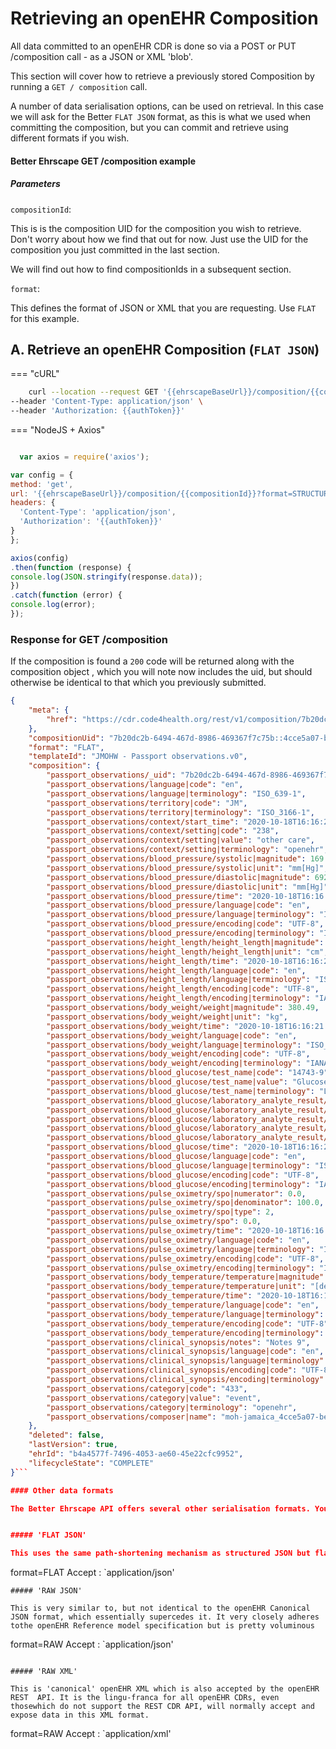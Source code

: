 # Retrieving an openEHR Composition

All data committed to an openEHR CDR is done so via a POST or PUT /composition call - as a JSON or XML 'blob'. 

This section will cover how to retrieve a previously stored Composition by running a `GET / composition` call.

A number of data serialisation options, can be used on retrieval. In this case we will ask for the Better `FLAT JSON` format, as this is what we used when committing the composition, but you can commit and retrieve using different formats if you wish.

#### Better Ehrscape GET /composition example

##### Parameters

`compositionId`: 

This is is the composition UID for the composition you wish to retrieve. Don't worry about how we find that out for now. Just use the UID for the composition you just committed in the last section. 

We will find out how to find compositionIds in a subsequent section.

`format`:

This defines the format of JSON or XML that you are requesting. Use `FLAT` for this example.


## A. Retrieve an openEHR Composition (`FLAT JSON`)

=== "cURL"
  
  ```bash
      curl --location --request GET '{{ehrscapeBaseUrl}}/composition/{{compositionId}}?format=FLAT' \
--header 'Content-Type: application/json' \
--header 'Authorization: {{authToken}}'
  ```


=== "NodeJS + Axios"
  ```js

    var axios = require('axios');

var config = {
  method: 'get',
  url: '{{ehrscapeBaseUrl}}/composition/{{compositionId}}?format=STRUCTURED',
  headers: { 
    'Content-Type': 'application/json', 
    'Authorization': '{{authToken}}'
  }
};

axios(config)
.then(function (response) {
  console.log(JSON.stringify(response.data));
})
.catch(function (error) {
  console.log(error);
});

```


### Response for GET /composition

If the composition is found a `200` code will be returned along with the composition object , which you will note now includes the uid, but should otherwise be identical to that which you previously submitted.

```json
{
    "meta": {
        "href": "https://cdr.code4health.org/rest/v1/composition/7b20dc2b-6494-467d-8986-469367f7c75b::4cce5a07-be4d-4318-a94f-3b8401853a20::1"
    },
    "compositionUid": "7b20dc2b-6494-467d-8986-469367f7c75b::4cce5a07-be4d-4318-a94f-3b8401853a20::1",
    "format": "FLAT",
    "templateId": "JMOHW - Passport observations.v0",
    "composition": {
        "passport_observations/_uid": "7b20dc2b-6494-467d-8986-469367f7c75b::4cce5a07-be4d-4318-a94f-3b8401853a20::1",
        "passport_observations/language|code": "en",
        "passport_observations/language|terminology": "ISO_639-1",
        "passport_observations/territory|code": "JM",
        "passport_observations/territory|terminology": "ISO_3166-1",
        "passport_observations/context/start_time": "2020-10-18T16:16:21.449Z",
        "passport_observations/context/setting|code": "238",
        "passport_observations/context/setting|value": "other care",
        "passport_observations/context/setting|terminology": "openehr",
        "passport_observations/blood_pressure/systolic|magnitude": 169.0,
        "passport_observations/blood_pressure/systolic|unit": "mm[Hg]",
        "passport_observations/blood_pressure/diastolic|magnitude": 692.0,
        "passport_observations/blood_pressure/diastolic|unit": "mm[Hg]",
        "passport_observations/blood_pressure/time": "2020-10-18T16:16:21.452Z",
        "passport_observations/blood_pressure/language|code": "en",
        "passport_observations/blood_pressure/language|terminology": "ISO_639-1",
        "passport_observations/blood_pressure/encoding|code": "UTF-8",
        "passport_observations/blood_pressure/encoding|terminology": "IANA_character-sets",
        "passport_observations/height_length/height_length|magnitude": 609.33,
        "passport_observations/height_length/height_length|unit": "cm",
        "passport_observations/height_length/time": "2020-10-18T16:16:21.453Z",
        "passport_observations/height_length/language|code": "en",
        "passport_observations/height_length/language|terminology": "ISO_639-1",
        "passport_observations/height_length/encoding|code": "UTF-8",
        "passport_observations/height_length/encoding|terminology": "IANA_character-sets",
        "passport_observations/body_weight/weight|magnitude": 380.49,
        "passport_observations/body_weight/weight|unit": "kg",
        "passport_observations/body_weight/time": "2020-10-18T16:16:21.453Z",
        "passport_observations/body_weight/language|code": "en",
        "passport_observations/body_weight/language|terminology": "ISO_639-1",
        "passport_observations/body_weight/encoding|code": "UTF-8",
        "passport_observations/body_weight/encoding|terminology": "IANA_character-sets",
        "passport_observations/blood_glucose/test_name|code": "14743-9",
        "passport_observations/blood_glucose/test_name|value": "Glucose [Moles/volume] in Capillary blood by Glucometer",
        "passport_observations/blood_glucose/test_name|terminology": "LOINC",
        "passport_observations/blood_glucose/laboratory_analyte_result/analyte_name|code": "14743-9",
        "passport_observations/blood_glucose/laboratory_analyte_result/analyte_name|value": "Glucose [Moles/volume] in Capillary blood by Glucometer",
        "passport_observations/blood_glucose/laboratory_analyte_result/analyte_name|terminology": "LOINC",
        "passport_observations/blood_glucose/laboratory_analyte_result/analyte_result|magnitude": 52.61,
        "passport_observations/blood_glucose/laboratory_analyte_result/analyte_result|unit": "mmol/L",
        "passport_observations/blood_glucose/time": "2020-10-18T16:16:21.453Z",
        "passport_observations/blood_glucose/language|code": "en",
        "passport_observations/blood_glucose/language|terminology": "ISO_639-1",
        "passport_observations/blood_glucose/encoding|code": "UTF-8",
        "passport_observations/blood_glucose/encoding|terminology": "IANA_character-sets",
        "passport_observations/pulse_oximetry/spo|numerator": 0.0,
        "passport_observations/pulse_oximetry/spo|denominator": 100.0,
        "passport_observations/pulse_oximetry/spo|type": 2,
        "passport_observations/pulse_oximetry/spo": 0.0,
        "passport_observations/pulse_oximetry/time": "2020-10-18T16:16:21.455Z",
        "passport_observations/pulse_oximetry/language|code": "en",
        "passport_observations/pulse_oximetry/language|terminology": "ISO_639-1",
        "passport_observations/pulse_oximetry/encoding|code": "UTF-8",
        "passport_observations/pulse_oximetry/encoding|terminology": "IANA_character-sets",
        "passport_observations/body_temperature/temperature|magnitude": 72.7,
        "passport_observations/body_temperature/temperature|unit": "[degF]",
        "passport_observations/body_temperature/time": "2020-10-18T16:16:21.455Z",
        "passport_observations/body_temperature/language|code": "en",
        "passport_observations/body_temperature/language|terminology": "ISO_639-1",
        "passport_observations/body_temperature/encoding|code": "UTF-8",
        "passport_observations/body_temperature/encoding|terminology": "IANA_character-sets",
        "passport_observations/clinical_synopsis/notes": "Notes 9",
        "passport_observations/clinical_synopsis/language|code": "en",
        "passport_observations/clinical_synopsis/language|terminology": "ISO_639-1",
        "passport_observations/clinical_synopsis/encoding|code": "UTF-8",
        "passport_observations/clinical_synopsis/encoding|terminology": "IANA_character-sets",
        "passport_observations/category|code": "433",
        "passport_observations/category|value": "event",
        "passport_observations/category|terminology": "openehr",
        "passport_observations/composer|name": "moh-jamaica_4cce5a07-be4d-4318-a94f-3b8401853a20"
    },
    "deleted": false,
    "lastVersion": true,
    "ehrId": "b4a4577f-7496-4053-ae60-45e22cfc9952",
    "lifecycleState": "COMPLETE"
}```

#### Other data formats

The Better Ehrscape API offers several other serialisation formats. You can have a look at these by simply changing the `format` parameter on the `GET / composition` call, and the call Header `Accept` to switch between JSON and XML.


##### 'FLAT JSON'

This uses the same path-shortening mechanism as structured JSON but flattens all of the tree structure to a set of name-value pairs. Some developers prefer this to the STRUCTURED format.

```
format=FLAT
Accept : `application/json'

```
##### 'RAW JSON'

This is very similar to, but not identical to the openEHR Canonical JSON format, which essentially supercedes it. It very closely adheres tothe openEHR Reference model specification but is pretty voluminous

```
format=RAW
Accept : `application/json'
```

##### 'RAW XML'

This is 'canonical' openEHR XML which is also accepted by the openEHR REST  API. It is the lingu-franca for all openEHR CDRs, even thosewhich do not support the REST CDR API, will normally accept and expose data in this XML format. 

```
format=RAW
Accept : `application/xml'
```









